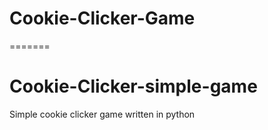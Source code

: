 # Cookie-Clicker-Game
=======
# Cookie-Clicker-simple-game
Simple cookie clicker game written in python
